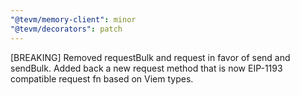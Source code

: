 ```yaml
---
"@tevm/memory-client": minor
"@tevm/decorators": patch
---
```


[BREAKING] Removed requestBulk and request in favor of send and sendBulk. Added back a new request method that is now EIP-1193 compatible request fn based on Viem types.

